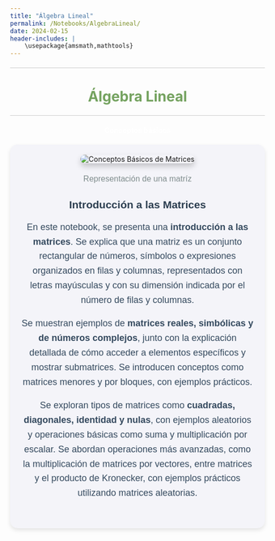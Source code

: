 ```yaml
---
title: "Álgebra Lineal"
permalink: /Notebooks/AlgebraLineal/
date: 2024-02-15
header-includes: |
    \usepackage{amsmath,mathtools}
---
```


<script
  src="https://cdn.mathjax.org/mathjax/latest/MathJax.js?config=TeX-AMS-MML_HTMLorMML"
  type="text/javascript">
</script>

<html>
<head>
    <style>
        /* Estilos para centrar y cambiar el color del texto */
        h1 {
            text-align: center; /* Centra el texto horizontalmente */
            color: rgba(72, 133, 45, 0.76); /* Cambia el color del texto a verde */
        }
    </style>
</head>
<body>

<style>

    .container {
      max-width: 800px;
      margin: 20px auto;
      overflow: hidden;
    }

    .person {
      display: flex;
      margin-bottom: 20px;
      justify-content: space-between;
      align-items: center;
      flex-wrap: wrap;
    }

    .person img {
      max-width: 200px;
      max-height: 200px;
      border-radius: 50%;
      margin-right: 20px;
      margin-left: 20px;
    }

    .person .info {
      flex: 1;
      text-align: left;
    }

    .person:nth-child(even) {
      flex-direction: row-reverse;
    }

    h2 {
      text-align: center;
      color: #333;
    }

    hr {
            border: none; /* Elimina el borde */
            height: 1px; /* Altura de la línea */
            background-color: #CCCCCC; /* Color de la línea */
            margin: 20px 0; /* Margen superior e inferior */
        }
  </style>

<hr>

<h1>Álgebra Lineal</h1>

<hr>

</body>
</html>

<div class="button-container">
  <a href="https://labmatecc.github.io/Notebooks/AlgebraLineal/Conceptosbasicos/" 
     class="button"
     style="padding: 10px 20px; color: white; border: none; border-radius: 5px; text-decoration: none; font-weight: bold;"
  >
    Conceptos básicos
  </a>
</div>

<div class="container" style="background-color: #f4f4f9; padding: 20px; border-radius: 15px; box-shadow: 0 4px 8px rgba(0, 0, 0, 0.1);">
    <div class="person">
        <div class="info" style="text-align: center; max-width: 900px; margin: 0 auto;">
            <!-- Imagen más grande y centrada con sombras -->
            <img src="https://assets.tivadardanka.com/2022_matrix_multiplication_def_08_695d7e6e9a.png" 
                 alt="Conceptos Básicos de Matrices" 
                 style="max-width: 100%; height: auto; border-radius: 10px; box-shadow: 0 6px 12px rgba(0, 0, 0, 0.2); margin-bottom: 20px;">
            <!-- Pie de página -->
            <footer style="text-align: center; margin-top: 2px; font-family: 'Arial', sans-serif; color: #7f8c8d; font-size: 16px;">
                Representación de una matríz
            </footer>
            <!-- Título destacado para hacer el texto más llamativo -->
            <h2 style="font-family: 'Arial', sans-serif; color: #2C3E50; font-weight: bold; margin-bottom: 15px;">
                Introducción a las Matrices
            </h2>
            <!-- Texto más llamativo con colores, espaciado y negrita -->
            <p style="font-family: 'Arial', sans-serif; color: #34495e; font-size: 18px; line-height: 1.6; margin-bottom: 15px;">
                En este notebook, se presenta una <strong>introducción a las matrices</strong>. Se explica que una matriz es un conjunto rectangular de números, símbolos o expresiones organizados en filas y columnas, representados con letras mayúsculas y con su dimensión indicada por el número de filas y columnas.
            </p>
            <p style="font-family: 'Arial', sans-serif; color: #34495e; font-size: 18px; line-height: 1.6; margin-bottom: 15px;">
                Se muestran ejemplos de <strong>matrices reales, simbólicas y de números complejos</strong>, junto con la explicación detallada de cómo acceder a elementos específicos y mostrar submatrices. Se introducen conceptos como matrices menores y por bloques, con ejemplos prácticos.
            </p>
            <p style="font-family: 'Arial', sans-serif; color: #34495e; font-size: 18px; line-height: 1.6; margin-bottom: 15px;">
                Se exploran tipos de matrices como <strong>cuadradas, diagonales, identidad y nulas</strong>, con ejemplos aleatorios y operaciones básicas como suma y multiplicación por escalar. Se abordan operaciones más avanzadas, como la multiplicación de matrices por vectores, entre matrices y el producto de Kronecker, con ejemplos prácticos utilizando matrices aleatorias.
            </p>
        </div>
    </div>
</div>


  <html>
<head>
    <style>
        .button-container {
            text-align: center; /* Centra el contenido horizontalmente */
        }

        .button {
            display: inline-block;
            padding: 10px 20px;
            border-radius: 20px; /* Esto hace que el botón tenga forma de pastilla */
            background-color: rgba(72, 133, 45, 0.76); /* Cambia el color del botón a verde */
            color: white; /* Cambia el color del texto a blanco */
            text-decoration: none; /* Elimina el subrayado predeterminado en los enlaces */
            font-size: 16px; /* Cambia el tamaño del texto */
            font-weight: bold; /* Hace que el texto sea más audaz */
            border: none; /* Elimina el borde del botón */
        }
    </style>
</head>
<body>

<hr>

<div class="button-container">
  <a href="https://labmatecc.github.io/Notebooks/AlgebraLineal/Vectores/" 
     class="button" 
     style="padding: 10px 20px; color: white; border: none; border-radius: 5px; text-decoration: none; font-weight: bold;">
    Vectores
  </a>
</div>

<div class="container" style="background-color: #f4f4f9; padding: 20px; border-radius: 15px; box-shadow: 0 4px 8px rgba(0, 0, 0, 0.1);">
    <div class="person">
        <div class="info" style="text-align: center; max-width: 900px; margin: 0 auto;">
            <!-- Imagen representativa centrada con sombras (opcional) -->
            <img src="https://www.3blue1brown.com/content/lessons/2016/vectors/figures/introduction/MathematiciansPerspective.svg" 
                 alt="Conceptos de Vectores" 
                 style="max-width: 100%; height: auto; border-radius: 10px; box-shadow: 0 6px 12px rgba(0, 0, 0, 0.2); margin-bottom: 20px;">
            <!-- Pie de página -->
            <footer style="text-align: center; margin-top: 2px; font-family: 'Arial', sans-serif; color: #7f8c8d; font-size: 16px;">
                Suma y producto de vectores
            </footer>
            <!-- Título destacado para hacer el texto más llamativo -->
            <h2 style="font-family: 'Arial', sans-serif; color: #2C3E50; font-weight: bold; margin-bottom: 15px;">
                Introducción a los Vectores
            </h2>
            <!-- Texto llamativo con colores, espaciado y negrita -->
            <p style="font-family: 'Arial', sans-serif; color: #34495e; font-size: 18px; line-height: 1.6; margin-bottom: 15px;">
                El cuaderno comienza explicando los <strong>vectores como conjuntos ordenados de números</strong>, resaltando su representación en Julia mediante el tipo de dato Array. Se exploran operaciones básicas, como la dimensión del arreglo.
            </p>
            <p style="font-family: 'Arial', sans-serif; color: #34495e; font-size: 18px; line-height: 1.6; margin-bottom: 15px;">
                Se detalla el acceso a elementos, introduciendo el uso de índices y la función <code>end</code>. Se muestra cómo trabajar con subconjuntos de vectores mediante rangos, la <strong>comparación de vectores</strong> y de elementos individuales.
            </p>
            <p style="font-family: 'Arial', sans-serif; color: #34495e; font-size: 18px; line-height: 1.6; margin-bottom: 15px;">
                Se introducen <strong>vectores nulos, canónicos y de unos</strong>, mostrando cómo construir manualmente vectores canónicos en Julia. Se utiliza el paquete <code>Plots.jl</code> para generar gráficos de vectores y visualizar datos.
            </p>
            <p style="font-family: 'Arial', sans-serif; color: #34495e; font-size: 18px; line-height: 1.6; margin-bottom: 15px;">
                Las operaciones con vectores se abordan desde la <strong>suma componente a componente</strong> hasta la <strong>multiplicación y división por escalares</strong>, proporcionando ejemplos prácticos.
            </p>
        </div>
    </div>
</div>

<!-- Introducción al procesamiento de imágenes -->
<hr>
<div class="button-container">
  <a href="https://labmatecc.github.io/Notebooks/AlgebraLineal/Introduccionalprocesamientodeimagenes/" 
     class="button" 
     style="padding: 10px 20px; color: white; border: none; border-radius: 5px; text-decoration: none; font-weight: bold;">
    Introducción al procesamiento de imágenes
  </a>
</div>

<div class="container" style="background-color: #f4f4f9; padding: 20px; border-radius: 15px; box-shadow: 0 4px 8px rgba(0, 0, 0, 0.1);">
    <div class="person">
        <div class="info" style="text-align: center; max-width: 900px; margin: 0 auto;">
            <!-- Imagen representativa centrada con sombras (opcional) -->
            <img src="https://encrypted-tbn0.gstatic.com/images?q=tbn:ANd9GcSXQ0vvegMO20rxejxRyqiQ5g_Op2Df-b4eUcGiH00Q5ASWRXB84qxdHrC82kdj-vtUwE8&usqp=CAU" 
                 alt="Introducción al procesamiento de imágenes" 
                 style="max-width: 100%; height: auto; border-radius: 10px; box-shadow: 0 6px 12px rgba(0, 0, 0, 0.2); margin-bottom: 20px;">
            <!-- Pie de página -->
            <footer style="text-align: center; margin-top: 2px; font-family: 'Arial', sans-serif; color: #7f8c8d; font-size: 16px;">
                Canales de color de una imagen
            </footer>
            <!-- Título destacado para hacer el texto más llamativo -->
            <h2 style="font-family: 'Arial', sans-serif; color: #2C3E50; font-weight: bold; margin-bottom: 15px;">
                Introducción al procesamiento de imágenes
            </h2>
            <!-- Texto llamativo con colores, espaciado y negrita -->
            <p style="font-family: 'Arial', sans-serif; color: #34495e; font-size: 18px; line-height: 1.6; margin-bottom: 15px;">
                Este notebook introduce el procesamiento de imágenes mediante <strong>representaciones numéricas de intensidad</strong> y los <strong>canales RGB</strong>. Se destaca la creación interactiva del notebook en Pluto.jl, usando librerías como <code>Colors</code> e <code>ImageShow</code>.
            </p>
            <p style="font-family: 'Arial', sans-serif; color: #34495e; font-size: 18px; line-height: 1.6; margin-bottom: 15px;">
                La exploración de <strong>píxeles y matrices</strong> revela propiedades RGB y facilita la manipulación eficiente de imágenes. Se abordan operaciones como la <strong>selección de subimágenes</strong>, el ajuste de tamaños y el uso del operador de <strong>Broadcasting</strong> para manipulación de datos.
            </p>
            <p style="font-family: 'Arial', sans-serif; color: #34495e; font-size: 18px; line-height: 1.6; margin-bottom: 15px;">
                Finalmente, se presentan operaciones avanzadas de procesamiento como la <strong>reducción de tamaño</strong> y la <strong>inversión</strong>, utilizando álgebra lineal para <strong>reescalar píxeles y realizar combinaciones lineales</strong>.
            </p>
            <p style="font-family: 'Arial', sans-serif; color: #34495e; font-size: 18px; line-height: 1.6; margin-bottom: 15px;">
                Para concluir, el notebook muestra la aplicación de <strong>filtros y kernels</strong>, ilustrando cómo estos pueden ser utilizados en diferentes operaciones de procesamiento de imágenes.
            </p>
        </div>
    </div>
</div>
<hr>



<!-- Descripción de grafos usando matrices -->

<div class="button-container">
  <a href="https://labmatecc.github.io/Notebooks/AlgebraLineal/Descripciondegrafosusandomatrices/" 
     class="button" 
     style="padding: 10px 20px; color: white; border: none; border-radius: 5px; text-decoration: none; font-weight: bold;">
    Descripción de grafos usando matrices
  </a>
</div>

<div class="container" style="background-color: #f4f4f9; padding: 20px; border-radius: 15px; box-shadow: 0 4px 8px rgba(0, 0, 0, 0.1);">
    <div class="person">
        <div class="info" style="text-align: center; max-width: 900px; margin: 0 auto;">
            <!-- Imagen representativa centrada con sombras (opcional) -->
            <img src="https://aprende.olimpiada-informatica.org/sites/default/files/inline-images/Captura%20de%20pantalla%202019-10-18%20a%20las%2014.44.23.png" 
                 alt="Descripción de grafos usando matrices" 
                 style="max-width: 100%; height: auto; border-radius: 10px; box-shadow: 0 6px 12px rgba(0, 0, 0, 0.2); margin-bottom: 20px;">
            <!-- Pie de página -->
            <footer style="text-align: center; margin-top: 2px; font-family: 'Arial', sans-serif; color: #7f8c8d; font-size: 16px;">
                Grafo de navegación
            </footer>
            <!-- Título destacado para hacer el texto más llamativo -->
            <h2 style="font-family: 'Arial', sans-serif; color: #2C3E50; font-weight: bold; margin-bottom: 15px;">
                Descripción de grafos usando matrices
            </h2>
            <!-- Texto llamativo con colores, espaciado y negrita -->
            <p style="font-family: 'Arial', sans-serif; color: #34495e; font-size: 18px; line-height: 1.6; margin-bottom: 15px;">
                Este cuaderno introduce conceptos básicos de <strong>grafos</strong>, como nodos, aristas y adyacencia, ilustrados mediante el famoso problema de los <strong>Puentes de Königsberg</strong>.
            </p>
            <p style="font-family: 'Arial', sans-serif; color: #34495e; font-size: 18px; line-height: 1.6; margin-bottom: 15px;">
                Se explican los distintos tipos de <strong>nodos y aristas</strong>, destacando cómo la flexibilidad de los grafos permite representar diversas estructuras. A través de ejemplos interactivos, se construyen y visualizan grafos usando la librería <code>GraphPlot</code>.
            </p>
            <p style="font-family: 'Arial', sans-serif; color: #34495e; font-size: 18px; line-height: 1.6; margin-bottom: 15px;">
                También se introducen las <strong>matrices de adyacencia e incidencia</strong>, utilizadas para representar conexiones entre nodos y aristas, facilitando el análisis y comprensión de las estructuras de grafos.
            </p>
            <p style="font-family: 'Arial', sans-serif; color: #34495e; font-size: 18px; line-height: 1.6; margin-bottom: 15px;">
                Finalmente, se presentan generadores de grafos incorporados, permitiendo crear grafos con diferentes características para fines de estudio y experimentación.
            </p>
        </div>
    </div>
</div>
<hr>


<!-- Clustering -->

<div class="button-container">
  <a href="https://labmatecc.github.io/Notebooks/AlgebraLineal/Clustering/" 
     class="button" 
     style="padding: 10px 20px; color: white; border: none; border-radius: 5px; text-decoration: none; font-weight: bold;">
    Clustering
  </a>
</div>

<div class="container" style="background-color: #f4f4f9; padding: 20px; border-radius: 15px; box-shadow: 0 4px 8px rgba(0, 0, 0, 0.1);">
    <div class="person">
        <div class="info" style="text-align: center; max-width: 900px; margin: 0 auto;">
            <!-- Imagen representativa centrada con sombras (opcional) -->
            <img src="https://miro.medium.com/v2/resize:fit:720/format:webp/1*aZdqqvSkDcZj4SE3PK9j_Q.png" 
                 alt="Clustering en Machine Learning" 
                 style="max-width: 100%; height: auto; border-radius: 10px; box-shadow: 0 6px 12px rgba(0, 0, 0, 0.2); margin-bottom: 20px;">
            <!-- Pie de página -->
            <footer style="text-align: center; margin-top: 2px; font-family: 'Arial', sans-serif; color: #7f8c8d; font-size: 16px;">
                Visualización de Clustering con el algoritmo K-Means
            </footer>
            <!-- Título destacado para hacer el texto más llamativo -->
            <h2 style="font-family: 'Arial', sans-serif; color: #2C3E50; font-weight: bold; margin-bottom: 15px;">
                Clustering
            </h2>
            <!-- Texto llamativo con colores, espaciado y negrita -->
            <p style="font-family: 'Arial', sans-serif; color: #34495e; font-size: 18px; line-height: 1.6; margin-bottom: 15px;">
                El cuaderno comienza con una introducción al <strong>machine learning</strong>, destacando la importancia de la <strong>distancia euclidiana</strong> en el contexto del clustering.
            </p>
            <p style="font-family: 'Arial', sans-serif; color: #34495e; font-size: 18px; line-height: 1.6; margin-bottom: 15px;">
                Se presenta una función para evaluar la calidad de los clusters y se introduce el algoritmo <code>K-Means</code>, con una implementación y un ejemplo de aplicación a datos generados aleatoriamente.
            </p>
            <p style="font-family: 'Arial', sans-serif; color: #34495e; font-size: 18px; line-height: 1.6; margin-bottom: 15px;">
                Además, se aborda el <strong>preprocesamiento de datos</strong>, que incluye la carga desde archivos y la generación aleatoria de datos.
            </p>
            <p style="font-family: 'Arial', sans-serif; color: #34495e; font-size: 18px; line-height: 1.6; margin-bottom: 15px;">
                Se detallan técnicas de <strong>normalización y estandarización</strong>, proporcionando funciones para <code>Min-Máx</code> y <code>Z-Score</code>.
            </p>
            <p style="font-family: 'Arial', sans-serif; color: #34495e; font-size: 18px; line-height: 1.6; margin-bottom: 15px;">
                La visualización de datos antes y después de la normalización se presenta, seguida de la aplicación del algoritmo <code>K-Means</code> y la visualización de los clusters resultantes.
            </p>
        </div>
    </div>
</div>
<hr>

<!-- Independencia lineal I -->

<div class="button-container">
  <a href="https://labmatecc.github.io/Notebooks/AlgebraLineal/Independencialineal/" 
     class="button" 
     style="padding: 10px 20px; color: white; border: none; border-radius: 5px; text-decoration: none; font-weight: bold;">
    Independencia lineal I
  </a>
</div>

<div class="container" style="background-color: #f4f4f9; padding: 20px; border-radius: 15px; box-shadow: 0 4px 8px rgba(0, 0, 0, 0.1);">
    <div class="person">
        <div class="info" style="text-align: center; max-width: 900px; margin: 0 auto;">
            <!-- Imagen representativa centrada con sombras (opcional) -->
            <img src="https://miro.medium.com/v2/resize:fit:720/format:webp/1*LRTQ4Co7iQj3n7TW0qAnQg.png" 
                 alt="Independencia Lineal" 
                 style="max-width: 100%; height: auto; border-radius: 10px; box-shadow: 0 6px 12px rgba(0, 0, 0, 0.2); margin-bottom: 20px;">
            <!-- Pie de página -->
            <footer style="text-align: center; margin-top: 2px; font-family: 'Arial', sans-serif; color: #7f8c8d; font-size: 16px;">
                Concepto de Independencia Lineal
            </footer>
            <!-- Título destacado para hacer el texto más llamativo -->
            <h2 style="font-family: 'Arial', sans-serif; color: #2C3E50; font-weight: bold; margin-bottom: 15px;">
                Independencia Lineal I
            </h2>
            <!-- Texto llamativo con colores, espaciado y negrita -->
            <p style="font-family: 'Arial', sans-serif; color: #34495e; font-size: 18px; line-height: 1.6; margin-bottom: 15px;">
                El cuaderno comienza introduciendo el concepto de <strong>independencia lineal</strong>. Se define la dependencia e independencia lineal, relacionándolos con la existencia de combinaciones lineales no triviales.
            </p>
            <p style="font-family: 'Arial', sans-serif; color: #34495e; font-size: 18px; line-height: 1.6; margin-bottom: 15px;">
                Se muestra un teorema clave que establece la relación de dependencia lineal entre dos vectores cuando uno es un múltiplo escalar del otro, ilustrando este concepto con un ejemplo específico.
            </p>
            <p style="font-family: 'Arial', sans-serif; color: #34495e; font-size: 18px; line-height: 1.6; margin-bottom: 15px;">
                Luego, se explora la relación entre matrices y la independencia lineal, destacando que las columnas de una matriz son linealmente independientes si y solo si el determinante de la matriz es diferente de cero.
            </p>
            <p style="font-family: 'Arial', sans-serif; color: #34495e; font-size: 18px; line-height: 1.6; margin-bottom: 15px;">
                Se proporcionan ejemplos adicionales para determinar la dependencia o independencia lineal de conjuntos de vectores en \(\mathbb{R}^n\), utilizando el concepto de determinante para tomar decisiones sobre la independencia lineal.
            </p>
            <p style="font-family: 'Arial', sans-serif; color: #34495e; font-size: 18px; line-height: 1.6; margin-bottom: 15px;">
                Se introduce el concepto de <strong>base</strong> en un espacio vectorial, demostrando que cualquier conjunto de \(n\) vectores linealmente independientes en \(\mathbb{R}^n\) genera todo el espacio, ilustrado con un ejemplo específico.
            </p>
            <p style="font-family: 'Arial', sans-serif; color: #34495e; font-size: 18px; line-height: 1.6; margin-bottom: 15px;">
                El cuaderno concluye abordando el tema de <strong>vectores ortonormales</strong> y presenta el proceso de <strong>ortogonalización de Gram-Schmidt</strong> para convertir un conjunto linealmente independiente en un conjunto ortonormal.
            </p>
            <p style="font-family: 'Arial', sans-serif; color: #34495e; font-size: 18px; line-height: 1.6; margin-bottom: 15px;">
                Se describen las variantes clásica y modificada del algoritmo de Gram-Schmidt, y se demuestra su aplicación en un ejemplo práctico, proporcionando código para implementar estos algoritmos.
            </p>
        </div>
    </div>
</div>
<hr>



<!-- Independencia lineal II -->
<div class="button-container">
  <a href="https://labmatecc.github.io/Notebooks/AlgebraLineal/IndependencialinealII/" 
     class="button" 
     style="padding: 10px 20px; color: white; border: none; border-radius: 5px; text-decoration: none; font-weight: bold;">
    Independencia lineal II
  </a>
</div>

<div class="container" style="background-color: #f4f4f9; padding: 20px; border-radius: 15px; box-shadow: 0 4px 8px rgba(0, 0, 0, 0.1);">
    <div class="person">
        <div class="info" style="text-align: center; max-width: 900px; margin: 0 auto;">
            <!-- Imagen representativa centrada con sombras (opcional) -->
            <img src="https://substackcdn.com/image/fetch/w_1456,c_limit,f_webp,q_auto:good,fl_progressive:steep/https%3A%2F%2Fsubstack-post-media.s3.amazonaws.com%2Fpublic%2Fimages%2F826e04a5-c4a6-453e-b9eb-b56b37f3c92f_1920x1080.png" 
                 alt="Factorización QR" 
                 style="max-width: 100%; height: auto; border-radius: 10px; box-shadow: 0 6px 12px rgba(0, 0, 0, 0.2); margin-bottom: 20px;">
            <!-- Pie de página -->
            <footer style="text-align: center; margin-top: 2px; font-family: 'Arial', sans-serif; color: #7f8c8d; font-size: 16px;">
                Introducción a la Factorización QR
            </footer>
            <!-- Título destacado para hacer el texto más llamativo -->
            <h2 style="font-family: 'Arial', sans-serif; color: #2C3E50; font-weight: bold; margin-bottom: 15px;">
                Independencia Lineal II
            </h2>
            <!-- Texto llamativo con colores, espaciado y negrita -->
            <p style="font-family: 'Arial', sans-serif; color: #34495e; font-size: 18px; line-height: 1.6; margin-bottom: 15px;">
                Este notebook presenta una introducción a la <strong>factorización QR</strong>, un método clave para descomponer una matriz \( A \) en el producto de una matriz ortogonal \( Q \) y una matriz triangular superior \( R \).
            </p>
            <p style="font-family: 'Arial', sans-serif; color: #34495e; font-size: 18px; line-height: 1.6; margin-bottom: 15px;">
                La descomposición QR se utiliza para resolver sistemas de ecuaciones lineales y problemas de optimización. El cuaderno describe métodos para obtener la factorización QR, centrándose en las <strong>reflexiones de Householder</strong> y las <strong>rotaciones de Givens</strong>.
            </p>
            <p style="font-family: 'Arial', sans-serif; color: #34495e; font-size: 18px; line-height: 1.6; margin-bottom: 15px;">
                Primero, se explican las propiedades y el cálculo de las matrices de Householder, que se utilizan para transformar un vector en un múltiplo de un vector canónico, facilitando la ortogonalización de las columnas de una matriz. Se proporciona un algoritmo para calcular el vector y el coeficiente de Householder, junto con ejemplos prácticos.
            </p>
            <p style="font-family: 'Arial', sans-serif; color: #34495e; font-size: 18px; line-height: 1.6; margin-bottom: 15px;">
                Luego, se muestra cómo usar las reflexiones de Householder para triangularizar una matriz y obtener la matriz \( R \), así como la matriz \( Q \) mediante acumulación progresiva. Finalmente, se introducen las rotaciones de Givens, que son especialmente útiles para matrices dispersas, mostrando cómo aplicar estas rotaciones para lograr una factorización QR eficiente.
            </p>
        </div>
    </div>
</div>
<hr>


<!-- Diagonalización (Sucesión de Fibonacci) -->

<div class="button-container">
  <a href="https://labmatecc.github.io/Notebooks/AlgebraLineal/Diagonalizacion/" 
     class="button" 
     style="padding: 10px 20px; color: white; border: none; border-radius: 5px; text-decoration: none; font-weight: bold;">
    Diagonalización (Sucesión de Fibonacci)
  </a>
</div>

<div class="container" style="background-color: #f4f4f9; padding: 20px; border-radius: 15px; box-shadow: 0 4px 8px rgba(0, 0, 0, 0.1);">
    <div class="person">
        <div class="info" style="text-align: center; max-width: 900px; margin: 0 auto;">
            <!-- Imagen representativa centrada con sombras (opcional) -->
            <img src="https://cdn1.byjus.com/wp-content/uploads/2019/04/Diagonal-Matrix.png" 
                 alt="Diagonalización" 
                 style="max-width: 100%; height: auto; border-radius: 10px; box-shadow: 0 6px 12px rgba(0, 0, 0, 0.2); margin-bottom: 20px;">
            <!-- Pie de página -->
            <footer style="text-align: center; margin-top: 2px; font-family: 'Arial', sans-serif; color: #7f8c8d; font-size: 16px;">
                Aplicaciones de la Diagonalización
            </footer>
            <!-- Título destacado para hacer el texto más llamativo -->
            <h2 style="font-family: 'Arial', sans-serif; color: #2C3E50; font-weight: bold; margin-bottom: 15px;">
                Diagonalización (Sucesión de Fibonacci)
            </h2>
            <!-- Texto llamativo con colores, espaciado y negrita -->
            <p style="font-family: 'Arial', sans-serif; color: #34495e; font-size: 18px; line-height: 1.6; margin-bottom: 15px;">
                El cuaderno comienza con la importación de librerías. Luego, aborda el tema de <strong>matrices semejantes</strong>, proporcionando definiciones y ejemplos. También incluye un teorema que establece que matrices semejantes tienen el mismo polinomio característico y, por lo tanto, los mismos valores propios.
            </p>
            <p style="font-family: 'Arial', sans-serif; color: #34495e; font-size: 18px; line-height: 1.6; margin-bottom: 15px;">
                Se presentan ejemplos de matrices semejantes y se verifica que comparten los valores propios. Luego, se introduce el concepto de <strong>matriz diagonalizable</strong>, junto con un teorema que establece las condiciones para que una matriz sea diagonalizable. Se presenta un corolario que afirma que si una matriz tiene valores propios distintos, entonces es diagonalizable.
            </p>
            <p style="font-family: 'Arial', sans-serif; color: #34495e; font-size: 18px; line-height: 1.6; margin-bottom: 15px;">
                Se proporcionan ejemplos de matrices diagonalizables y se calculan sus valores y vectores propios. Posteriormente, se explora la aplicación de estos conceptos a la <strong>sucesión de Fibonacci</strong>. Se describe cómo se puede expresar el sistema recursivo de Fibonacci en términos matriciales y se muestra cómo calcular directamente el n-ésimo número de Fibonacci mediante la diagonalización de la matriz asociada.
            </p>
            <p style="font-family: 'Arial', sans-serif; color: #34495e; font-size: 18px; line-height: 1.6; margin-bottom: 15px;">
                Se implementa una función para calcular \(F_n\) de manera eficiente utilizando la diagonalización.
            </p>
        </div>
    </div>
</div>
<hr>


<!-- Compresión de imágenes (SVD) -->

<div class="button-container">
  <a href="https://labmatecc.github.io/Notebooks/AlgebraLineal/SVD/" 
     class="button" 
     style="padding: 10px 20px; color: white; border: none; border-radius: 5px; text-decoration: none; font-weight: bold;">
    Compresión de imágenes (SVD)
  </a>
</div>

<div class="container" style="background-color: #f4f4f9; padding: 20px; border-radius: 15px; box-shadow: 0 4px 8px rgba(0, 0, 0, 0.1);">
    <div class="person">
        <div class="info" style="text-align: center; max-width: 900px; margin: 0 auto;">
            <!-- Imagen representativa centrada con sombras (opcional) -->
            <img src="https://cdn.prod.website-files.com/632808d90ad3162f9c7ada64/64943240cfcffe7760bb7f19_Why%20Image%20Compression%20is%20Necessary.webp" 
                 alt="Compresión de imágenes usando SVD" 
                 style="max-width: 100%; height: auto; border-radius: 10px; box-shadow: 0 6px 12px rgba(0, 0, 0, 0.2); margin-bottom: 20px;">
            <!-- Pie de página -->
            <footer style="text-align: center; margin-top: 2px; font-family: 'Arial', sans-serif; color: #7f8c8d; font-size: 16px;">
                Técnicas de Compresión de Imágenes
            </footer>
            <!-- Título destacado para hacer el texto más llamativo -->
            <h2 style="font-family: 'Arial', sans-serif; color: #2C3E50; font-weight: bold; margin-bottom: 15px;">
                Compresión de imágenes (SVD)
            </h2>
            <!-- Texto llamativo con colores, espaciado y negrita -->
            <p style="font-family: 'Arial', sans-serif; color: #34495e; font-size: 18px; line-height: 1.6; margin-bottom: 15px;">
                En este cuaderno, se presentan definiciones de <strong>valor y vector propio</strong>. Posteriormente, se muestra cómo hallar los valores singulares de una matriz. A continuación, se detalla la <strong>descomposición en valores singulares (SVD)</strong> con diversos ejemplos.
            </p>
            <p style="font-family: 'Arial', sans-serif; color: #34495e; font-size: 18px; line-height: 1.6; margin-bottom: 15px;">
                Luego, nos enfocamos en la descomposición en valores singulares reducida, que es la que utiliza Julia, y se muestran ejemplos específicos. Después de explorar la SVD, se muestra la <strong>compresión de imágenes</strong>. Este proceso implica realizar la SVD de la imagen y luego truncar dicha descomposición en \(k\) valores singulares (se realiza esto en cada canal de color para luego ensamblar nuevamente la imagen).
            </p>
            <p style="font-family: 'Arial', sans-serif; color: #34495e; font-size: 18px; line-height: 1.6; margin-bottom: 15px;">
                Con este concepto presente, se presenta la creación de una <strong>marca de agua digital</strong>. Esta técnica permite personalizar imágenes sin que sea perceptible al ojo humano. La marca de agua se inserta creando una perturbación en la matriz \(V\). Una vez que la imagen está marcada, se muestra cómo deducir y recuperar la marca de agua.
            </p>
        </div>
    </div>
</div>
<hr>


<!-- Análisis de componentes principales (PCA) -->

<div class="button-container">
  <a href="https://labmatecc.github.io/Notebooks/AlgebraLineal/PCA/" 
     class="button" 
     style="padding: 10px 20px; color: white; border: none; border-radius: 5px; text-decoration: none; font-weight: bold;">
    Análisis de componentes principales (PCA)
  </a>
</div>

<div class="container" style="background-color: #f4f4f9; padding: 20px; border-radius: 15px; box-shadow: 0 4px 8px rgba(0, 0, 0, 0.1);">
    <div class="person">
        <div class="info" style="text-align: center; max-width: 900px; margin: 0 auto;">
            <!-- Imagen representativa centrada con sombras (opcional) -->
            <img src="https://encrypted-tbn0.gstatic.com/images?q=tbn:ANd9GcS9XGCVvE3ZGlCl-jeccCVjerpRvT_4empBag&s" 
                 alt="Análisis de Componentes Principales" 
                 style="max-width: 100%; height: auto; border-radius: 10px; box-shadow: 0 6px 12px rgba(0, 0, 0, 0.2); margin-bottom: 20px;">
            <!-- Pie de página -->
            <footer style="text-align: center; margin-top: 2px; font-family: 'Arial', sans-serif; color: #7f8c8d; font-size: 16px;">
                Técnicas de Reducción de Dimensionalidad
            </footer>
            <!-- Título destacado para hacer el texto más llamativo -->
            <h2 style="font-family: 'Arial', sans-serif; color: #2C3E50; font-weight: bold; margin-bottom: 15px;">
                Análisis de componentes principales (PCA)
            </h2>
            <!-- Texto llamativo con colores, espaciado y negrita -->
            <p style="font-family: 'Arial', sans-serif; color: #34495e; font-size: 18px; line-height: 1.6; margin-bottom: 15px;">
                Este cuaderno aborda el <strong>Método de Análisis de Componentes Principales (PCA)</strong>, una técnica de reducción de dimensionalidad. Comienza explicando conceptos como la <strong>media</strong> y la <strong>varianza</strong> en un conjunto de datos.
            </p>
            <p style="font-family: 'Arial', sans-serif; color: #34495e; font-size: 18px; line-height: 1.6; margin-bottom: 15px;">
                Luego, se presenta la <strong>covarianza</strong> y la <strong>matriz de covarianza</strong>, seguidas por el proceso detallado de cómo se emplea el PCA. Se describen los pasos desde la centralización de datos y cálculo de la matriz de covarianza hasta la reconstrucción de datos y la compresión de imágenes utilizando las componentes principales.
            </p>
            <p style="font-family: 'Arial', sans-serif; color: #34495e; font-size: 18px; line-height: 1.6; margin-bottom: 15px;">
                Se muestra cómo la compresión efectiva mantiene la información esencial de la imagen original mientras reduce su dimensionalidad. Además, se incluyen ejemplos prácticos de compresión de imágenes con diferentes números de componentes principales y se evalúa el error de compresión en cada caso.
            </p>
        </div>
    </div>
</div>
<hr>

<!-- Sistemas de ecuaciones diferenciales -->
<div class="button-container">
  <a href="https://labmatecc.github.io/Notebooks/AlgebraLineal/Sistemasdeecuacionesdiferenciales/" 
     class="button" 
     style="padding: 10px 20px; color: white; border: none; border-radius: 5px; text-decoration: none; font-weight: bold;">
    Sistemas de ecuaciones diferenciales
  </a>
</div>

<div class="container" style="background-color: #f4f4f9; padding: 20px; border-radius: 15px; box-shadow: 0 4px 8px rgba(0, 0, 0, 0.1);">
    <div class="person">
        <div class="info" style="text-align: center; max-width: 900px; margin: 0 auto;">
            <!-- Imagen representativa centrada con sombras (opcional) -->
            <img src="https://cse.umn.edu/sites/cse.umn.edu/files/styles/webp_scaled/public/dynamical-systems-and-differential-equations%20%281%29.jpg.webp?itok=Ag4k_Iaj" 
                 alt="Sistemas de Ecuaciones Diferenciales" 
                 style="max-width: 100%; height: auto; border-radius: 10px; box-shadow: 0 6px 12px rgba(0, 0, 0, 0.2); margin-bottom: 20px;">
            <!-- Pie de página -->
            <footer style="text-align: center; margin-top: 2px; font-family: 'Arial', sans-serif; color: #7f8c8d; font-size: 16px;">  
              Sistemas dinámicos y ecuaciones diferencialess
            </footer>
            <!-- Título destacado para hacer el texto más llamativo -->
            <h2 style="font-family: 'Arial', sans-serif; color: #2C3E50; font-weight: bold; margin-bottom: 15px;">
                Sistemas de ecuaciones diferenciales
            </h2>
            <!-- Texto llamativo con colores, espaciado y negrita -->
            <p style="font-family: 'Arial', sans-serif; color: #34495e; font-size: 18px; line-height: 1.6; margin-bottom: 15px;">
                Se comienza con una introducción sobre <strong>ecuaciones diferenciales</strong>, destacando la forma general de las ecuaciones de primer orden y proporcionando un ejemplo específico. Luego, presentan una solución numérica para el ejemplo utilizando la biblioteca <code>DifferentialEquations</code> de Julia.
            </p>
            <p style="font-family: 'Arial', sans-serif; color: #34495e; font-size: 18px; line-height: 1.6; margin-bottom: 15px;">
                El cuaderno continúa con una sección sobre <strong>sistemas lineales homogéneos</strong>. Se introduce la notación matricial y se explica cómo resolver sistemas lineales homogéneos mediante el uso de matrices diagonalizables. Se presenta un ejemplo concreto, mostrando cómo la solución general de un sistema homogéneo se puede expresar en términos de los vectores propios y valores propios de la matriz asociada al sistema. Luego, se muestra cómo resolver un sistema específico con condiciones iniciales dadas.
            </p>
        </div>
    </div>
</div>
<hr>


<!-- Círculos de Gershgorin -->
<div class="button-container">
  <a href="https://labmatecc.github.io/Notebooks/AlgebraLineal/CirculosDeGershgorin/" 
     class="button" 
     style="padding: 10px 20px; color: white; border: none; border-radius: 5px; text-decoration: none; font-weight: bold;">
    Círculos de Gershgorin
  </a>
</div>

<div class="container" style="background-color: #f4f4f9; padding: 20px; border-radius: 15px; box-shadow: 0 4px 8px rgba(0, 0, 0, 0.1);">
    <div class="person">
        <div class="info" style="text-align: center; max-width: 900px; margin: 0 auto;">
            <!-- Imagen representativa centrada con sombras (opcional) -->
            <img src="https://nhigham.com/wp-content/uploads/2022/11/gersh1.jpg?w=630" 
                 alt="Círculos de Gershgorin" 
                 style="max-width: 100%; height: auto; border-radius: 10px; box-shadow: 0 6px 12px rgba(0, 0, 0, 0.2); margin-bottom: 20px;">
            <!-- Pie de página -->
            <footer style="text-align: center; margin-top: 2px; font-family: 'Arial', sans-serif; color: #7f8c8d; font-size: 16px;">
                Teorema de Gershgorin
            </footer>
            <!-- Título destacado para hacer el texto más llamativo -->
            <h2 style="font-family: 'Arial', sans-serif; color: #2C3E50; font-weight: bold; margin-bottom: 15px;">
                Círculos de Gershgorin
            </h2>
            <!-- Texto llamativo con colores, espaciado y negrita -->
            <p style="font-family: 'Arial', sans-serif; color: #34495e; font-size: 18px; line-height: 1.6; margin-bottom: 15px;">
                Este cuaderno muestra los métodos de localización de <strong>valores propios</strong>, comenzando con el <strong>Teorema de Gershgorin</strong>, que establece que todos los valores propios de una matriz están contenidos en la unión de discos en el plano complejo. Luego, se extiende la teoría a los discos de Brauer y a los discos generalizados de Gershgorin, mostrando mejoras en las estimaciones sobre la ubicación de los valores propios.
            </p>
            <p style="font-family: 'Arial', sans-serif; color: #34495e; font-size: 18px; line-height: 1.6; margin-bottom: 15px;">
                Además, se proporciona una serie de ejemplos prácticos que ilustran la aplicación de estos teoremas y métodos, mostrando cómo se pueden visualizar los discos correspondientes para diferentes matrices y cómo estos métodos pueden ser utilizados en la práctica para análisis y simulaciones.
            </p>
        </div>
    </div>
</div>
<hr>

<!-- Mínimos cuadrados -->
<div class="button-container">
  <a href="https://labmatecc.github.io/Notebooks/AlgebraLineal/Minimoscuadrados/" 
     class="button" 
     style="padding: 10px 20px; color: white; border: none; border-radius: 5px; text-decoration: none; font-weight: bold;">
    Mínimos cuadrados
  </a>
</div>

<div class="container" style="background-color: #f4f4f9; padding: 20px; border-radius: 15px; box-shadow: 0 4px 8px rgba(0, 0, 0, 0.1);">
    <div class="person">
        <div class="info" style="text-align: center; max-width: 900px; margin: 0 auto;">
            <!-- Imagen representativa centrada con sombras (opcional) -->
            <img src="https://kenndanielso.github.io/mlrefined/mlrefined_images/superlearn_images/Least_Squares.png" 
                 alt="Método de Mínimos Cuadrados" 
                 style="max-width: 100%; height: auto; border-radius: 10px; box-shadow: 0 6px 12px rgba(0, 0, 0, 0.2); margin-bottom: 20px;">
            <!-- Pie de página -->
            <footer style="text-align: center; margin-top: 2px; font-family: 'Arial', sans-serif; color: #7f8c8d; font-size: 16px;">
                Método de ajuste por mínimos cuadrados
            </footer>
            <!-- Título destacado para hacer el texto más llamativo -->
            <h2 style="font-family: 'Arial', sans-serif; color: #2C3E50; font-weight: bold; margin-bottom: 15px;">
                Mínimos cuadrados
            </h2>
            <!-- Texto llamativo con colores, espaciado y negrita -->
            <p style="font-family: 'Arial', sans-serif; color: #34495e; font-size: 18px; line-height: 1.6; margin-bottom: 15px;">
                El cuaderno proporciona una introducción al <strong>método de mínimos cuadrados</strong>, destacando su aplicación para resolver sistemas sobredeterminados de ecuaciones lineales. Luego, se presenta un ejemplo con datos y se resuelve utilizando el operador de backslash (<code>\</code>) en Julia.
            </p>
            <p style="font-family: 'Arial', sans-serif; color: #34495e; font-size: 18px; line-height: 1.6; margin-bottom: 15px;">
                Posteriormente, el cuaderno aborda el ajuste por mínimos cuadrados en el contexto de la <strong>regresión lineal</strong> y presenta un ejemplo específico de ajuste polinomial. Se describe cómo se puede aplicar el método para encontrar un polinomio de grado específico que se ajuste de manera óptima a un conjunto de datos dado.
            </p>
            <p style="font-family: 'Arial', sans-serif; color: #34495e; font-size: 18px; line-height: 1.6; margin-bottom: 15px;">
                Finalmente, se explora el ajuste por mínimos cuadrados de ecuaciones cuadráticas en las variables <code>x</code> e <code>y</code>, y se proporciona un ejemplo práctico con datos que se ajustan a una elipse.
            </p>
        </div>
    </div>
</div>
<hr>


<!-- Recurso adicional -->
<div class="button-container">
  <a href="https://codepen.io/mr-joseph-charles/pen/WbNNgor" 
     class="button" 
     style="padding: 10px 20px; color: white; border: none; border-radius: 5px; text-decoration: none; font-weight: bold;">
    Recurso adicional
  </a>
</div>

<div class="container" style="background-color: #f4f4f9; padding: 20px; border-radius: 15px; box-shadow: 0 4px 8px rgba(0, 0, 0, 0.1);">
    <div class="person">
        <div class="info" style="text-align: center; max-width: 900px; margin: 0 auto;">
            <!-- Texto llamativo con colores, espaciado y negrita -->
            <p style="font-family: 'Arial', sans-serif; color: #34495e; font-size: 18px; line-height: 1.6; margin-bottom: 15px;">
                Como parte del curso de Álgebra Lineal impartido por la profesora Carolina Neira, se propuso a los estudiantes desarrollar herramientas visuales para comprender mejor los conceptos geométricos del curso, como planos, rectas y el conjunto de soluciones de sistemas de ecuaciones lineales en dos y tres dimensiones. En respuesta a esta iniciativa, el estudiante José Carlos Robles Martínez, del programa de Ciencias de la Computación, diseñó un complemento a GeoGebra que permite visualizar de forma clara e interactiva estos elementos. El recurso facilita la interpretación geométrica de la existencia y unicidad de soluciones, así como de la relación entre ecuaciones y sus representaciones en el espacio.
            </p>
        </div>
    </div>
</div>
<hr>


<!-- Contenedor para referencias de imágenes -->
<div class="container" style="background-color: #f4f4f9; padding: 20px; border-radius: 15px; box-shadow: 0 4px 8px rgba(0, 0, 0, 0.1); margin-top: 20px;">
    <div class="info" style="text-align: center; max-width: 900px; margin: 0 auto;">
        <!-- Imagen centrada y más pequeña -->
        <img src="https://apastyle.apa.org/images/references-page-category_tcm11-282727_w1024_n.jpg" 
             alt="Descripción de la imagen" 
             style="max-width: 50%; height: auto; border-radius: 10px; box-shadow: 0 6px 12px rgba(0, 0, 0, 0.2); margin-bottom: 20px;">
        <footer style="text-align: center; margin-top: 2px; font-family: 'Arial', sans-serif; color: #7f8c8d; font-size: 16px;">
                Créditos de las imagenes
            </footer>
        <!-- Título más grande -->
        <h2 style="font-family: 'Arial', sans-serif; font-size: 28px; color: #2C3E50; font-weight: bold; margin-bottom: 15px;">
            Imágenes tomadas de
        </h2>
        <div class="references" style="text-align: start; max-width: 900px; margin: 0 auto; font-size: 16px; color: #34495e;">
            <!-- Uso de flex para alinear el texto y el enlace -->
            <p style="font-family: 'Arial', sans-serif; line-height: 1.6;">
                <span style="display: flex; justify-content: space-between;">
                    <span>1.  Introducción a las Matrices </span> 
                    <a href="https://tivadardanka.com/blog/behind-matrix-multiplication/" target="_blank" style="color: #3498db; text-decoration: none;">Representación de una matríz </a>
                </span>
                <span style="display: flex; justify-content: space-between;">
                    <span>2.  Introducción a los Vectores </span> 
                    <a href="https://www.3blue1brown.com/lessons/vectors" target="_blank" style="color: #3498db; text-decoration: none;">Representación de una matríz </a>
                </span>
                <span style="display: flex; justify-content: space-between;">
                    <span>3. Introducción al procesamiento de imágenes  </span> 
                    <a href="https://biblus.us.es/bibing/proyectos/abreproy/12112/fichero/Documento_por_capitulos%252F3_Cap%C3%ADtulo_3.pdf" target="_blank" style="color: #3498db; text-decoration: none;">  Canales de color de una imagen </a>
                </span>
                <span style="display: flex; justify-content: space-between;">
                    <span>4.  Descripción de grafos usando matrices </span> 
                    <a href="https://aprende.olimpiada-informatica.org/" target="_blank" style="color: #3498db; text-decoration: none;"> Grafo de navegación </a>
                </span>
                <span style="display: flex; justify-content: space-between;">
                    <span>5.  Clustering </span> 
                    <a href="https://towardsdatascience.com/understanding-the-concept-of-hierarchical-clustering-technique-c6e8243758ec" target="_blank" style="color: #3498db; text-decoration: none;"> Visualización de Clustering con el algoritmo K-Means </a>
                </span>
                <span style="display: flex; justify-content: space-between;">
                    <span>6.  Independencia Lineal I </span> 
                    <a href="https://medium.com/swlh/how-to-understand-linear-independence-linear-algebra-8bab1d918509" target="_blank" style="color: #3498db; text-decoration: none;"> Concepto de Independencia Lineal </a>
                </span>
                <span style="display: flex; justify-content: space-between;">
                    <span>7.  Independencia Lineal II </span> 
                    <a href="https://thepalindrome.org/p/epsilons-no-5-the-qr-decomposition" target="_blank" style="color: #3498db; text-decoration: none;"> Introducción a la Factorización QR </a>
                </span>
                <span style="display: flex; justify-content: space-between;">
                    <span>8.   Diagonalización (Sucesión de Fibonacci)  </span> 
                    <a href="https://www.google.com/url?sa=i&url=https%3A%2F%2Fbyjus.com%2Fmaths%2Fdiagonal-matrix%2F&psig=AOvVaw1ELzbHroQlAC5MNMwRtJ0y&ust=1730727836353000&source=images&cd=vfe&opi=89978449&ved=0CBcQjhxqFwoTCNjR_PSlwIkDFQAAAAAdAAAAABAE" target="_blank" style="color: #3498db; text-decoration: none;">  Aplicaciones de la Diagonalización  </a>
                </span>
                <span style="display: flex; justify-content: space-between;">
                    <span>9.   Compresión de imágenes (SVD)  </span> 
                    <a href="https://www.shrink.media/blog/future-of-image-compression" target="_blank" style="color: #3498db; text-decoration: none;">  Técnicas de Compresión de Imágenes  </a>
                </span>
                <span style="display: flex; justify-content: space-between;">
                    <span>10.   Análisis de componentes principales (PCA) </span> 
                    <a href="https://numxl.com/blogs/principal-component-analysis-pca-102/" target="_blank" style="color: #3498db; text-decoration: none;"> Técnicas de Reducción de Dimensionalidad </a>
                </span>
                <span style="display: flex; justify-content: space-between;">
                    <span>11.   Sistemas de ecuaciones diferenciales  </span> 
                    <a href="https://cse.umn.edu/math/dynamical-systems-and-differential-equations" target="_blank" style="color: #3498db; text-decoration: none;">  Sistemas dinámicos y ecuaciones diferencialess  </a>
                </span>
                <span style="display: flex; justify-content: space-between;">
                    <span>12.   Círculos de Gershgorin  </span> 
                    <a href="https://nhigham.com/2022/11/22/what-is-gershgorins-theorem/" target="_blank" style="color: #3498db; text-decoration: none;">  Teorema de Gershgorin  </a>
                </span>
                <span style="display: flex; justify-content: space-between;">
                    <span>13.  Mínimos cuadrados </span> 
                    <a href="https://kenndanielso.github.io/mlrefined/blog_posts/8_Linear_regression/8_1_Least_squares_regression.html" target="_blank" style="color: #3498db; text-decoration: none;">  Método de ajuste por mínimos cuadrados  </a>
                </span>
                <span style="display: flex; justify-content: space-between;">
                    <span>14. Referencias</span> 
                    <a href="https://apastyle.apa.org/style-grammar-guidelines/references" target="_blank" style="color: #3498db; text-decoration: none;">References</a>
                </span>
            </p>
        </div>
    </div>
</div>






<hr>
